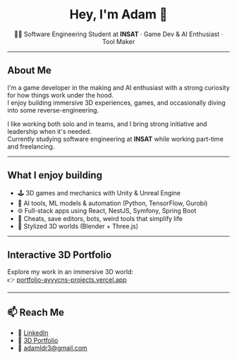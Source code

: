 <h1 align="center">Hey, I'm Adam 👋</h1>

<p align="center">
  🧑‍🎓 Software Engineering Student at <strong>INSAT</strong> · Game Dev & AI Enthusiast · Tool Maker
</p>

---

## About Me

I'm a game developer in the making and AI enthusiast with a strong curiosity for how things work under the hood.  
I enjoy building immersive 3D experiences, games, and occasionally diving into some reverse-engineering.

I like working both solo and in teams, and I bring strong initiative and leadership when it's needed.  
Currently studying software engineering at **INSAT** while working part-time and freelancing.

---

## What I enjoy building

- 🕹️ 3D games and mechanics with Unity & Unreal Engine  
- 🤖 AI tools, ML models & automation (Python, TensorFlow, Gurobi)  
- 🌐 Full-stack apps using React, NestJS, Symfony, Spring Boot  
- 🧰 Cheats, save editors, bots, weird tools that simplify life  
- 🎨 Stylized 3D worlds (Blender + Three.js)

---

## Interactive 3D Portfolio  
Explore my work in an immersive 3D world:  
👉 [portfolio-ayyycns-projects.vercel.app](https://portfolio-ayyycns-projects.vercel.app)


---

## 📫 Reach Me  
- 💼 [LinkedIn](https://www.linkedin.com/in/adam-ladhari-0815b8276/)  
- 🧠 [3D Portfolio](https://portfolio-ayyycns-projects.vercel.app)  
- 📨 adamldr3@gmail.com  

